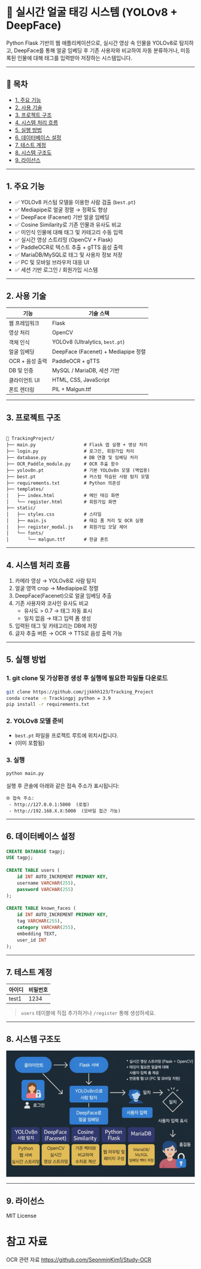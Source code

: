 # 👤 실시간 얼굴 태깅 시스템 (YOLOv8 + DeepFace)

Python Flask 기반의 웹 애플리케이션으로, 실시간 영상 속 인물을 YOLOv8로 탐지하고, DeepFace를 통해 얼굴 임베딩 후 기존 사용자와 비교하여 자동 분류하거나, 미등록된 인물에 대해 태그를 입력받아 저장하는 시스템입니다.

---

## 📌 목차

- [1. 주요 기능](#1-주요-기능)
- [2. 사용 기술](#2-사용-기술)
- [3. 프로젝트 구조](#3-프로젝트-구조)
- [4. 시스템 처리 흐름](#4-시스템-처리-흐름)
- [5. 실행 방법](#5-실행-방법)
- [6. 데이터베이스 설정](#6-데이터베이스-설정)
- [7. 테스트 계정](#7-테스트-계정)
- [8. 시스템 구조도](#8-시스템-구조도)
- [9. 라이선스](#10-라이선스)

---

## 1. 주요 기능

- ✅ YOLOv8 커스텀 모델을 이용한 사람 검출 (`best.pt`)
- ✅ Mediapipe로 얼굴 정렬 → 정확도 향상
- ✅ DeepFace (Facenet) 기반 얼굴 임베딩
- ✅ Cosine Similarity로 기존 인물과 유사도 비교
- ✅ 미인식 인물에 대해 태그 및 카테고리 수동 입력
- ✅ 실시간 영상 스트리밍 (OpenCV + Flask)
- ✅ PaddleOCR로 텍스트 추출 + gTTS 음성 출력
- ✅ MariaDB/MySQL로 태그 및 사용자 정보 저장
- ✅ PC 및 모바일 브라우저 대응 UI
- ✅ 세션 기반 로그인 / 회원가입 시스템

---

## 2. 사용 기술

| 기능               | 기술 스택 |
|--------------------|------------|
| 웹 프레임워크       | Flask |
| 영상 처리           | OpenCV |
| 객체 인식           | YOLOv8 (Ultralytics, `best.pt`) |
| 얼굴 임베딩         | DeepFace (Facenet) + Mediapipe 정렬 |
| OCR + 음성 출력     | PaddleOCR + gTTS |
| DB 및 인증          | MySQL / MariaDB, 세션 기반 |
| 클라이언트 UI       | HTML, CSS, JavaScript |
| 폰트 렌더링         | PIL + Malgun.ttf |

---

## 3. 프로젝트 구조

<pre><code>
📁 TrackingProject/
├── main.py                  # Flask 앱 실행 + 영상 처리
├── login.py                 # 로그인, 회원가입 처리
├── database.py              # DB 연결 및 임베딩 처리
├── OCR_Paddle_module.py     # OCR 추출 함수
├── yolov8n.pt               # 기본 YOLOv8n 모델 (백업용)
├── best.pt                  # 커스텀 학습된 사람 탐지 모델
├── requirements.txt         # Python 의존성
├── templates/
│   ├── index.html           # 메인 태깅 화면
│   └── register.html        # 회원가입 화면
├── static/
│   ├── styles.css           # 스타일
│   ├── main.js              # 태깅 폼 처리 및 OCR 실행
│   ├── register_modal.js    # 회원가입 모달 제어
│   └── fonts/
│       └── malgun.ttf       # 한글 폰트
</code></pre>

---

## 4. 시스템 처리 흐름

1. 카메라 영상 → YOLOv8로 사람 탐지  
2. 얼굴 영역 crop → Mediapipe로 정렬  
3. DeepFace(Facenet)으로 얼굴 임베딩 추출  
4. 기존 사용자와 코사인 유사도 비교  
   - 유사도 > 0.7 → 태그 자동 표시  
   - 일치 없음 → 태그 입력 폼 생성  
5. 입력된 태그 및 카테고리는 DB에 저장  
6. 글자 추출 버튼 → OCR → TTS로 음성 출력 가능

---

## 5. 실행 방법

### 1. git clone 및 가상환경 생성 후 실행에 필요한 파일들 다운로드

```bash
git clone https://github.com/jjkkhh123/Tracking_Project
conda create -n Trackingpj python = 3.9
pip install -r requirements.txt
```

### 2. YOLOv8 모델 준비
- `best.pt` 파일을 프로젝트 루트에 위치시킵니다.
- (이미 포함됨)

### 3. 실행

```bash
python main.py
```

실행 후 콘솔에 아래와 같은 접속 주소가 표시됩니다:

```
🌐 접속 주소:
 - http://127.0.0.1:5000  (로컬)
 - http://192.168.X.X:5000  (모바일 접근 가능)
```

---

## 6. 데이터베이스 설정

```sql
CREATE DATABASE tagpj;
USE tagpj;

CREATE TABLE users (
    id INT AUTO_INCREMENT PRIMARY KEY,
    username VARCHAR(255),
    password VARCHAR(255)
);

CREATE TABLE known_faces (
    id INT AUTO_INCREMENT PRIMARY KEY,
    tag VARCHAR(255),
    category VARCHAR(255),
    embedding TEXT,
    user_id INT
);
```

---

## 7. 테스트 계정

| 아이디 | 비밀번호 |
|--------|----------|
| test1  | 1234     |

> `users` 테이블에 직접 추가하거나 `/register` 통해 생성하세요.

---

## 8. 시스템 구조도
![images](https://github.com/jjkkhh123/Tracking_Project/blob/main/images/%EC%8B%9C%EC%8A%A4%ED%85%9C%20%EC%95%84%ED%82%A4%ED%85%8D%EC%B2%98%20%EB%8B%A4%EC%9D%B4%EC%96%B4%EA%B7%B8%EB%9E%A8.jpg)


---

## 9. 라이선스

MIT License


# 참고 자료
OCR 관련 자료
https://github.com/SeonminKim1/Study-OCR 

